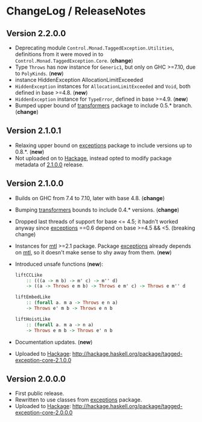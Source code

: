 # ChangeLog / ReleaseNotes


## Version 2.2.0.0

* Deprecating module `Control.Monad.TaggedException.Utilities`, definitions
  from it were moved in to `Control.Monad.TaggedException.Core`. (**change**)
* Type `Throws` has now instance for `Generic1`, but only on GHC >=7.10, due to
  `PolyKinds`. (**new**)
* instance HiddenException AllocationLimitExceeded
* `HiddenException` instances for `AllocationLimitExceeded` and `Void`, both
  defined in base >=4.8. (**new**)
* `HiddenException` instance for `TypeError`, defined in base >=4.9. (**new**)
* Bumped upper bound of [transformers][] package to include 0.5.\* branch.
  (**change**)


## Version 2.1.0.1

* Relaxing upper bound on [exceptions][] package to include versions up to
  0.8.\*. (**new**)
* Not uploaded on to [Hackage][], instead opted to modify package metadata of
  [2.1.0.0](http://hackage.haskell.org/package/tagged-exception-core-2.1.0.0)
  release.


## Version 2.1.0.0

* Builds on GHC from 7.4 to 7.10, later with base 4.8. (**change**)
* Bumping [transformers][] bounds to include 0.4.\* versions. (**change**)
* Dropped last threads of support for base <= 4.5; it hadn't worked anyway
  since [exceptions][] ==0.6 depend on base >=4.5 && <5. (breaking change)
* Instances for [mtl][] >=2.1 package. Package [exceptions][] already depends
  on [mtl][], so it doesn't make sense to shy away from them. (**new**)
* Introduced unsafe functions (**new**):

    ```Haskell
    liftCCLike
        :: (((a -> m b) -> m' c) -> m'' d)
        -> ((a -> Throws e m b) -> Throws e m' c) -> Throws e m'' d

    liftEmbedLike
        :: (forall a. m a -> Throws e n a)
        -> Throws e' m b -> Throws e n b

    liftHoistLike
        :: (forall a. m a -> n a)
        -> Throws e m b -> Throws e' n b
    ```

* Documentation updates. (**new**)
* Uploaded to [Hackage][]:
  <http://hackage.haskell.org/package/tagged-exception-core-2.1.0.0>


## Version 2.0.0.0

* First public release.
* Rewritten to use classes from [exceptions][] package.
* Uploaded to [Hackage][]:
  <http://hackage.haskell.org/package/tagged-exception-core-2.0.0.0>



[exceptions]:
  http://hackage.haskell.org/package/exceptions
  "exceptions package on Hackage"
[Hackage]:
  http://hackage.haskell.org/
  "HackageDB (or just Hackage) is a collection of releases of Haskell packages."
[mtl]:
  http://hackage.haskell.org/package/mtl
  "mtl package on Hackage"
[transformers]:
  http://hackage.haskell.org/package/transformers
  "transformers package on Hackage"
